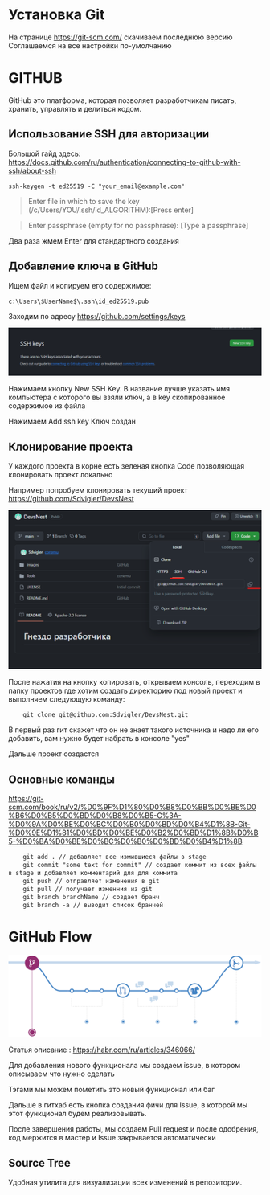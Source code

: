 # Установка Git
На странице https://git-scm.com/ скачиваем последнюю версию
Соглашаемся на все настройки по-умолчанию


# GITHUB

GitHub это платформа, которая позволяет разработчикам писать, хранить, управлять и делиться кодом.

## Использование SSH для авторизации

Большой гайд здесь:
https://docs.github.com/ru/authentication/connecting-to-github-with-ssh/about-ssh

```
ssh-keygen -t ed25519 -C "your_email@example.com"
```


> Enter file in which to save the key (/c/Users/YOU/.ssh/id_ALGORITHM):[Press enter]

> Enter passphrase (empty for no passphrase): [Type a passphrase]


Два раза жмем Enter для стандартного создания

## Добавление ключа в GitHub

Ищем файл и копируем его содержимое: 

```
c:\Users\$UserName$\.ssh\id_ed25519.pub
```

Заходим по адресу https://github.com/settings/keys

![alt text](../Images/git/ssh.png)

Нажимаем кнопку New SSH Key.
В название лучше указать имя компьютера с которого вы взяли ключ, а в key скопированное содержимое из файла

Нажимаем Add ssh key 
Ключ создан

## Клонирование проекта

У каждого проекта в корне есть зеленая кнопка Code позволяющая клонировать проект локально

Например попробуем клонировать текущий проект https://github.com/Sdvigler/DevsNest

![alt text](../Images/git/clone.png)

После нажатия на кнопку копировать, открываем консоль, переходим в папку проектов где хотим создать директорию под новый проект и выполняем следующую команду:

```
    git clone git@github.com:Sdvigler/DevsNest.git
```

В первый раз гит скажет что он не знает такого источника и надо ли его добавить, вам нужно будет набрать в консоле "yes"

Дальше проект создастся


## Основные команды

https://git-scm.com/book/ru/v2/%D0%9F%D1%80%D0%B8%D0%BB%D0%BE%D0%B6%D0%B5%D0%BD%D0%B8%D0%B5-C%3A-%D0%9A%D0%BE%D0%BC%D0%B0%D0%BD%D0%B4%D1%8B-Git-%D0%9E%D1%81%D0%BD%D0%BE%D0%B2%D0%BD%D1%8B%D0%B5-%D0%BA%D0%BE%D0%BC%D0%B0%D0%BD%D0%B4%D1%8B


```
    git add . // добавляет все измившиеся файлы в stage
    git commit "some text for commit" // создает коммит из всех файлы в stage и добавляет комментарий для для коммита
    git push // отправляет изменения в git
    git pull // получает изменния из git
    git branch branchName // создает бранч
    git branch -a // выводит список бранчей

```

# GitHub Flow

![alt text](/Images/git/gdaqckxk1kw7q2oxheywphnkxey.png)

Статья описание : https://habr.com/ru/articles/346066/

Для добавления нового функционала мы создаем issue, в котором описываем что нужно сделать

Тэгами мы можем пометить это новый функционал или баг

Дальше в гитхаб есть кнопка создания фичи для Issue, в которой мы этот функционал будем реализовывать.

После завершения работы, мы создаем Pull request и после одобрения, код мержится в мастер и Issue закрывается автоматически


## Source Tree

Удобная утилита для визуализации всех изменений в репозитории.
